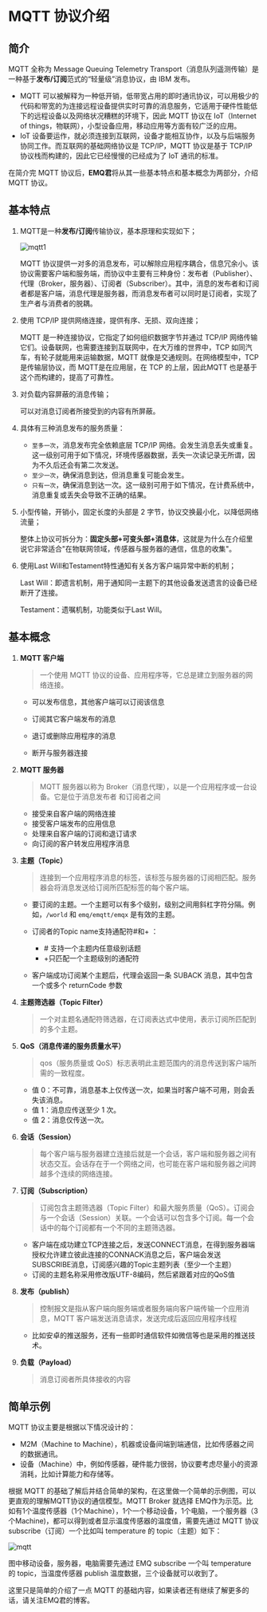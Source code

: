 # MQTT 协议介绍

## 简介

MQTT 全称为 Message Queuing Telemetry Transport（消息队列遥测传输）是一种基于**发布/订阅**范式的“轻量级”消息协议，由 IBM 发布。

- MQTT 可以被解释为一种低开销，低带宽占用的即时通讯协议，可以用极少的代码和带宽的为连接远程设备提供实时可靠的消息服务，它适用于硬件性能低下的远程设备以及网络状况糟糕的环境下，因此 MQTT 协议在 IoT（Internet of things，物联网），小型设备应用，移动应用等方面有较广泛的应用。
- IoT 设备要运作，就必须连接到互联网，设备才能相互协作，以及与后端服务协同工作。而互联网的基础网络协议是 TCP/IP，MQTT 协议是基于 TCP/IP 协议栈而构建的，因此它已经慢慢的已经成为了 IoT 通讯的标准。

在简介完 MQTT 协议后，**EMQ君**将从其一些基本特点和基本概念为两部分，介绍 MQTT 协议。

## 基本特点

1. MQTT是一种**发布/订阅**传输协议，基本原理和实现如下；

   ![mqtt1](/about-notes/media/mqtt1.png)

   MQTT 协议提供一对多的消息发布，可以解除应用程序耦合，信息冗余小。该协议需要客户端和服务端，而协议中主要有三种身份：发布者（Publisher）、代理（Broker，服务器）、订阅者（Subscriber）。其中，消息的发布者和订阅者都是客户端，消息代理是服务器，而消息发布者可以同时是订阅者，实现了生产者与消费者的脱耦。

2. 使用 TCP/IP 提供网络连接，提供有序、无损、双向连接；

   MQTT 是一种连接协议，它指定了如何组织数据字节并通过 TCP/IP 网络传输它们。设备联网，也需要连接到互联网中，在大万维的世界中，TCP 如同汽车，有轮子就能用来运输数据，MQTT 就像是交通规则。在网络模型中，TCP是传输层协议，而 MQTT是在应用层，在 TCP 的上层，因此MQTT 也是基于这个而构建的，提高了可靠性。

3. 对负载内容屏蔽的消息传输；

   可以对消息订阅者所接受到的内容有所屏蔽。

4. 具体有三种消息发布的服务质量：

   - `至多一次`，消息发布完全依赖底层 TCP/IP 网络。会发生消息丢失或重复。这一级别可用于如下情况，环境传感器数据，丢失一次读记录无所谓，因为不久后还会有第二次发送。
   - `至少一次`，确保消息到达，但消息重复可能会发生。
   - `只有一次`，确保消息到达一次。这一级别可用于如下情况，在计费系统中，消息重复或丢失会导致不正确的结果。

5. 小型传输，开销小，固定长度的头部是 2 字节，协议交换最小化，以降低网络流量；

   整体上协议可拆分为：**固定头部+可变头部+消息体**，这就是为什么在介绍里说它非常适合"在物联网领域，传感器与服务器的通信，信息的收集"。

6. 使用Last Will和Testament特性通知有关各方客户端异常中断的机制；

   Last Will：即遗言机制，用于通知同一主题下的其他设备发送遗言的设备已经断开了连接。

   Testament：遗嘱机制，功能类似于Last Will。

## 基本概念

1. **MQTT 客户端** 

   >  一个使用 MQTT 协议的设备、应用程序等，它总是建立到服务器的网络连接。

   - 可以发布信息，其他客户端可以订阅该信息

   - 订阅其它客户端发布的消息
   - 退订或删除应用程序的消息
   - 断开与服务器连接

2. **MQTT 服务器**

   > MQTT 服务器以称为 Broker（消息代理），以是一个应用程序或一台设备。它是位于消息发布者 和订阅者之间

   - 接受来自客户端的网络连接
   - 接受客户端发布的应用信息
   - 处理来自客户端的订阅和退订请求
   - 向订阅的客户转发应用程序消息

3. **主题（Topic）**

   > 连接到一个应用程序消息的标签，该标签与服务器的订阅相匹配。服务器会将消息发送给订阅所匹配标签的每个客户端。

   - 要订阅的主题。一个主题可以有多个级别，级别之间用斜杠字符分隔。例如，`/world` 和 `emq/emqtt/emqx` 是有效的主题。

   - 订阅者的Topic name支持通配符#和+ ：
     - \# 支持一个主题内任意级别话题
     - +只匹配一个主题级别的通配符
   - 客户端成功订阅某个主题后，代理会返回一条 SUBACK 消息，其中包含一个或多个 returnCode 参数

4. **主题筛选器（Topic Filter）**

   > 一个对主题名通配符筛选器，在订阅表达式中使用，表示订阅所匹配到的多个主题。

5. **QoS（消息传递的服务质量水平）**

   >qos（服务质量或 QoS）标志表明此主题范围内的消息传送到客户端所需的一致程度。 

   - 值 0：不可靠，消息基本上仅传送一次，如果当时客户端不可用，则会丢失该消息。
   - 值 1：消息应传送至少 1 次。
   - 值 2：消息仅传送一次。

6. **会话（Session）**

   > 每个客户端与服务器建立连接后就是一个会话，客户端和服务器之间有状态交互。会话存在于一个网络之间，也可能在客户端和服务器之间跨越多个连续的网络连接。

7. **订阅（Subscription）**

   > 订阅包含主题筛选器（Topic Filter）和最大服务质量（QoS）。订阅会与一个会话（Session）关联。一个会话可以包含多个订阅。每一个会话中的每个订阅都有一个不同的主题筛选器。

   - 客户端在成功建立TCP连接之后，发送CONNECT消息，在得到服务器端授权允许建立彼此连接的CONNACK消息之后，客户端会发送SUBSCRIBE消息，订阅感兴趣的Topic主题列表（至少一个主题）
   - 订阅的主题名称采用修改版UTF-8编码，然后紧跟着对应的QoS值

8. **发布（publish）**

   > 控制报文是指从客户端向服务端或者服务端向客户端传输一个应用消息，MQTT 客户端发送消息请求，发送完成后返回应用程序线程

   - 比如安卓的推送服务，还有一些即时通信软件如微信等也是采用的推送技术。

9. **负载（Payload）**

   > 消息订阅者所具体接收的内容

## 简单示例

MQTT 协议主要是根据以下情况设计的：

- M2M（Machine to Machine），机器或设备间端到端通信，比如传感器之间的数据通讯。
- 设备（Machine）中，例如传感器，硬件能力很弱，协议要考虑尽量小的资源消耗，比如计算能力和存储等。

根据 MQTT 的基础了解后并结合简单的架构，在这里做一个简单的示例图，可以更直观的理解MQTT协议的通信模型。MQTT Broker 就选择 EMQ作为示范。比如有1个温度传感器（1个Machine），1个一个移动设备，1个电脑，一个服务器（3个Machine)，都可以得到或者显示温度传感器的温度值，需要先通过 MQTT 协议subscribe（订阅）一个比如叫 temperature 的 topic（主题）如下：

![mqtt](/about-notes/media/mqtt2.png)

图中移动设备，服务器，电脑需要先通过 EMQ subscribe 一个叫 temperature 的 topic，当温度传感器 publish 温度数据，三个设备就可以收到了。

 

这里只是简单的介绍了一点 MQTT 的基础内容，如果读者还有继续了解更多的话，请关注EMQ君的博客。